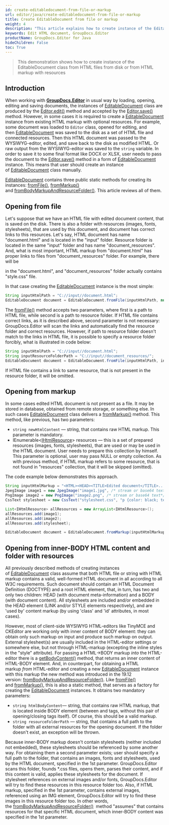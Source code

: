 ```yaml
---
id: create-editabledocument-from-file-or-markup
url: editor/java/create-editabledocument-from-file-or-markup
title: Create EditableDocument from file or markup
weight: 4
description: "This article explains how to create instance of the EditableDocument class from HTML files from disk or from HTML markup with resources using GroupDocs.Editor for Java API."
keywords: Edit HTML document, GroupDocs.Editor
productName: GroupDocs.Editor for Java
hideChildren: False
toc: True
---
```

> This demonstration shows how to create instance of the EditableDocument class from HTML files from disk or from HTML markup with resources

## Introduction

When working with [**GroupDocs.Editor**](https://products.groupdocs.com/editor/java) in usual way by loading, opening, editing and saving documents, the instances of [EditableDocument](https://apireference.groupdocs.com/editor/java/com.groupdocs.editor/editabledocument) class are produced by the [Editor.edit()](https://apireference.groupdocs.com/editor/java/com.groupdocs.editor/Editor#edit--) method and accepted by the [Editor.save()](https://apireference.groupdocs.com/editor/java/com.groupdocs.editor/Editor#save-com.groupdocs.editor.EditableDocument-java.io.OutputStream-com.groupdocs.editor.options.ISaveOptions-) method. However, in some cases it is required to create a [EditableDocument](https://apireference.groupdocs.com/editor/java/com.groupdocs.editor/editabledocument) instance from existing HTML markup with optional resources. For example, some document was loaded to `Editor` class, opened for editing, and then [EditableDocument](https://apireference.groupdocs.com/editor/java/com.groupdocs.editor/editabledocument) was saved to the disk as a set of HTML file and connected resources. Then this HTML document was passed to the WYSIWYG-editor, edited, and save back to the disk as modified HTML. Or raw output from the WYSIWYG-editor was saved to the `string` variable. In order to save it to some final format like DOCX or XLSX, user needs to pass the document to the [Editor.save()](https://apireference.groupdocs.com/editor/java/com.groupdocs.editor/Editor#save-com.groupdocs.editor.EditableDocument-java.io.OutputStream-com.groupdocs.editor.options.ISaveOptions-) method in a form of [EditableDocument](https://apireference.groupdocs.com/editor/java/com.groupdocs.editor/editabledocument) instance. This means that user should create an instance of [EditableDocument](https://apireference.groupdocs.com/editor/java/com.groupdocs.editor/editabledocument) class manually.

[EditableDocument](https://apireference.groupdocs.com/editor/java/com.groupdocs.editor/editabledocument) contains three public static methods for creating its instances: [fromFile()](https://apireference.groupdocs.com/editor/java/com.groupdocs.editor/EditableDocument#fromFile-java.lang.String-java.lang.String-), [fromMarkup()](https://apireference.groupdocs.com/editor/java/com.groupdocs.editor/EditableDocument#fromMarkup-java.lang.String-java.util.List-) and [fromBodyMarkupAndResourceFolder()](https://apireference.groupdocs.com/editor/java/com.groupdocs.editor/EditableDocument#fromMarkupAndResourceFolder-java.lang.String-java.lang.String-). This article reviews all of them.

## Opening from file

Let's suppose that we have an HTML file with edited document content, that is saved on the disk. There is also a folder with resources (images, fonts, stylesheets), that are used by this document, and document has correct links to this resources. Let's say, HTML document has name "document.html" and is located in the "input" folder. Resource folder is located in the same "input" folder and has name "document\_resources". And, what is most important, HTML markup from "document.html" has proper links to files from "document\_resources" folder. For example, there will be

<link rel = "stylesheet" type = "text/css" href = "document\_resources/style.css" />

in the "document.html", and "document\_resources" folder actually contains "style.css" file.

In that case creating the [EditableDocument](https://apireference.groupdocs.com/editor/java/com.groupdocs.editor/editabledocument) instance is the most simple:

```java
String inputHtmlPath = "C://input//document.html";
EditableDocument document = EditableDocument.fromFile(inputHtmlPath, null);
```

The [fromFile()](https://apireference.groupdocs.com/editor/java/com.groupdocs.editor/EditableDocument#fromFile-java.lang.String-java.lang.String-) method accepts two parameters, where first is a path to HTML file, while second is a path to resource folder. If HTML file contains correct links, as it is described above, second parameter is not necessary: GroupDocs.Editor will scan the links and automatically find the resource folder and correct resources. However, if path to resource folder doesn't match to the links in HTML file, it is possible to specify a resource folder forcibly, what is illustrated in code below:

```java
String inputHtmlPath = "C://input//document.html";
String inputResourceFolderPath = "C://input//document_resources/";
EditableDocument document = EditableDocument.fromFile(inputHtmlPath, inputResourceFolderPath);
```

If HTML file contains a link to same resource, that is not present in the resource folder, it will be omitted.

## Opening from markup

In some cases edited HTML document is not present as a file. It may be stored in database, obtained from remote storage, or something else. In such cases [EditableDocument](https://apireference.groupdocs.com/editor/java/com.groupdocs.editor/editabledocument) class delivers a [fromMarkup()](https://apireference.groupdocs.com/editor/java/com.groupdocs.editor/EditableDocument#fromMarkup-java.lang.String-java.util.List-) method. This method, like previous, has two parameters:

* `string newHtmlContent` — string, that contains raw HTML markup. This parameter is mandatory.
* IEnumerable<[IHtmlResource](https://apireference.groupdocs.com/editor/java/com.groupdocs.editor.htmlcss.resources/ihtmlresource)> resources — this is a set of prepared resources (images, fonts, stylesheets), that are used or may be used in the HTML document. User needs to prepare this collection by himself. This parameter is optional, user may pass NULL or empty collection. As with previous method, if HTML markup refers to some resource, that is not found in "resources" collection, that it will be skipped (omitted).

The code example below demonstrates this approach.

```java
String inputHtmlMarkup = "<HTML><HEAD><TITLE>Edited document</TITLE>.....";
JpegImage image1 = new JpegImage("image1.jpg", /* stream or base64 text*/);
PngImage image2 = new PngImage("image2.png", /* stream or base64 text*/);
CssText stylesheet = new CssText("stylesheet.css", "p {color: black; text-align: left; }......", StandardCharsets.UTF_8);

List<IHtmlResource> allResources = new ArrayList<IHtmlResource>();
allResources.add(image1);
allResources.add(image2);
allResources.add(stylesheet);

EditableDocument document = EditableDocument.fromMarkup(inputHtmlMarkup, allResources);
```

## Opening from inner-BODY HTML content and folder with resources

All previously described methods of creating instances of [EditableDocument](https://apireference.groupdocs.com/editor/java/com.groupdocs.editor/editabledocument) class assume that both HTML file or string with HTML markup contains a valid, well-formed HTML document in all according to all W3C requirements. Such document should contain an HTML Document Definition (DOCTYPE) and a root HTML element, that, in turn, has two and only two children: HEAD (with document meta-information) and a BODY (with document content). All stylesheets are included and/or embedded in the HEAD element (LINK and/or STYLE elements respectively), and are 'used by' content markup (by using 'class' and 'id' attributes, in most cases).

However, most of client-side WYSIWYG HTML-editors like TinyMCE and CKEditor are working only with inner content of BODY element: they can obtain only such markup on input and produce such markup on output. External stylesheet(s) are usually included in the HTML-editor settings or somewhere else, but not through HTML-markup (excepting the inline styles in the "style" attribute). For passing a HTML->BODY markup *into* the HTML-editor there is a [getBodyContent()](https://apireference.groupdocs.com/editor/java/com.groupdocs.editor/EditableDocument#getBodyContent--) method, that returns an inner content of HTML-BODY element. And, in counterpart, for obtaining a HTML markup *from* HTML-editor and creating a new [EditableDocument](https://apireference.groupdocs.com/editor/java/com.groupdocs.editor/editabledocument) instance with this markup the new method was introduced in the 19.12 version: [fromBodyMarkupAndResourceFolder()](https://apireference.groupdocs.com/editor/java/com.groupdocs.editor/EditableDocument#fromMarkupAndResourceFolder-java.lang.String-java.lang.String-). Like [fromFile()](https://apireference.groupdocs.com/editor/java/com.groupdocs.editor/EditableDocument#fromFile-java.lang.String-java.lang.String-) and [fromMarkup()](https://apireference.groupdocs.com/editor/java/com.groupdocs.editor/EditableDocument#fromMarkup-java.lang.String-java.util.List-), this is also a static method, that serves as a factory for creating the [EditableDocument](https://apireference.groupdocs.com/editor/java/com.groupdocs.editor/editabledocument) instances. It obtains two mandatory parameters:

* `string htmlBodyContent`— string, that contains raw HTML markup, that is located inside BODY element (between <BODY> and </BODY> tags, without this pair of opening/closing tags itself). Of course, this should be a valid markup.
* `string resourceFolderPath` — string, that contains a full path to the folder with all external resources for the opening document. If the folder doesn't exist, an exception will be thrown.

Because inner-BODY markup doesn't contain stylesheets (neither included not embedded), these stylesheets should be referenced by some another way. For obtaining them a second parameter exists; user should specify a full path to the folder, that contains an images, fonts and stylesheets, used by the HTML document, specified in the 1st parameter. GroupDocs.Editor scans this folder, founds \*.css files, opens them, parses their content, and if this content is valid, applies these stylesheets for the document. If stylesheet references on external images and/or fonts, GroupDocs.Editor will try to find these resources in this resource folder too. Also, if HTML markup, specified in the 1st parameter, contains external images, referenced using an IMG element, GroupDocs.Editor will try to find these images in this resource folder too. In other words, the [fromBodyMarkupAndResourceFolder()](https://apireference.groupdocs.com/editor/java/com.groupdocs.editor/EditableDocument#fromMarkupAndResourceFolder-java.lang.String-java.lang.String-)  method "assumes" that contains resources for that specific HTML document, which inner-BODY content was specified in the 1st parameter.

